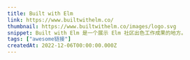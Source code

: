 ```yaml
---
title: Built with Elm
link: https://www.builtwithelm.co/
thumbnail: https://www.builtwithelm.co/images/logo.svg
snippet: Built with Elm 是一个展示 Elm 社区出色工作成果的地方。
tags: ["awesome链接"]
createdAt: 2022-12-06T00:00:00.000Z
---
```

